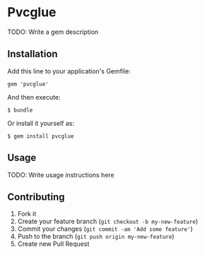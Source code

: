 # Pvcglue

TODO: Write a gem description

## Installation

Add this line to your application's Gemfile:

    gem 'pvcglue'

And then execute:

    $ bundle

Or install it yourself as:

    $ gem install pvcglue

## Usage

TODO: Write usage instructions here

## Contributing

1. Fork it
2. Create your feature branch (`git checkout -b my-new-feature`)
3. Commit your changes (`git commit -am 'Add some feature'`)
4. Push to the branch (`git push origin my-new-feature`)
5. Create new Pull Request
